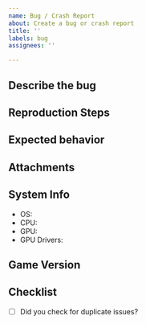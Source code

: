 ```yaml
---
name: Bug / Crash Report
about: Create a bug or crash report
title: ''
labels: bug
assignees: ''

---
```


## Describe the bug
<!-- Please be specific! "game crashes" is not specific, the issue will be closed -->

## Reproduction Steps
<!-- Please be specific, you may write out the steps or link to a video -->

## Expected behavior
<!-- A clear and concise description of what you expected to happen. -->

## Attachments
<!-- Please attach a log file -->
<!-- If applicable, add screenshots -->

## System Info
<!-- CPU and GPU information can be found in the shift+f1 debug menu -->
 - OS: 
 - CPU: 
 - GPU: 
 - GPU Drivers: 

## Game Version

## Checklist
- [ ] Did you check for duplicate issues?
